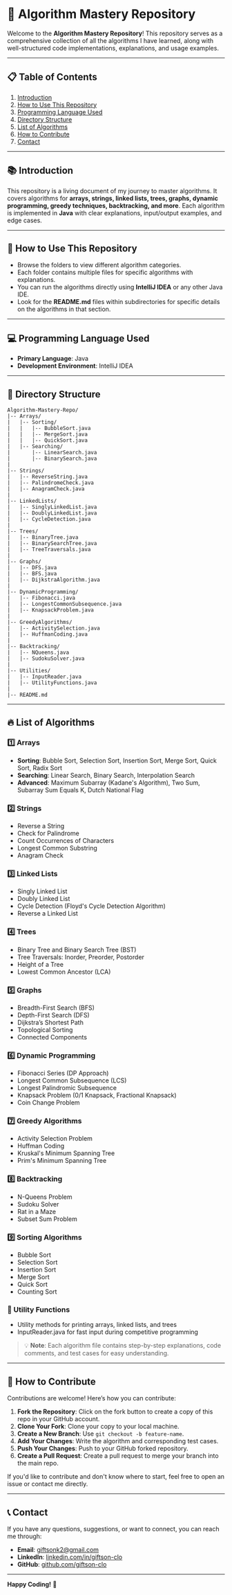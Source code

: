 # 📘 **Algorithm Mastery Repository**

Welcome to the **Algorithm Mastery Repository**! This repository serves as a comprehensive collection of all the algorithms I have learned, along with well-structured code implementations, explanations, and usage examples.

---

## 📋 **Table of Contents**

1. [Introduction](#introduction)
2. [How to Use This Repository](#how-to-use-this-repository)
3. [Programming Language Used](#programming-language-used)
4. [Directory Structure](#directory-structure)
5. [List of Algorithms](#list-of-algorithms)
6. [How to Contribute](#how-to-contribute)
7. [Contact](#contact)

---

## 📚 **Introduction**

This repository is a living document of my journey to master algorithms. It covers algorithms for **arrays, strings, linked lists, trees, graphs, dynamic programming, greedy techniques, backtracking, and more**. Each algorithm is implemented in **Java** with clear explanations, input/output examples, and edge cases.

---

## 🚀 **How to Use This Repository**

- Browse the folders to view different algorithm categories.
- Each folder contains multiple files for specific algorithms with explanations.
- You can run the algorithms directly using **IntelliJ IDEA** or any other Java IDE.
- Look for the **README.md** files within subdirectories for specific details on the algorithms in that section.

---

## 💻 **Programming Language Used**

- **Primary Language**: Java
- **Development Environment**: IntelliJ IDEA

---

## 📂 **Directory Structure**

```
Algorithm-Mastery-Repo/
|-- Arrays/
|   |-- Sorting/
|   |   |-- BubbleSort.java
|   |   |-- MergeSort.java
|   |   |-- QuickSort.java
|   |-- Searching/
|       |-- LinearSearch.java
|       |-- BinarySearch.java
|
|-- Strings/
|   |-- ReverseString.java
|   |-- PalindromeCheck.java
|   |-- AnagramCheck.java
|
|-- LinkedLists/
|   |-- SinglyLinkedList.java
|   |-- DoublyLinkedList.java
|   |-- CycleDetection.java
|
|-- Trees/
|   |-- BinaryTree.java
|   |-- BinarySearchTree.java
|   |-- TreeTraversals.java
|
|-- Graphs/
|   |-- DFS.java
|   |-- BFS.java
|   |-- DijkstraAlgorithm.java
|
|-- DynamicProgramming/
|   |-- Fibonacci.java
|   |-- LongestCommonSubsequence.java
|   |-- KnapsackProblem.java
|
|-- GreedyAlgorithms/
|   |-- ActivitySelection.java
|   |-- HuffmanCoding.java
|
|-- Backtracking/
|   |-- NQueens.java
|   |-- SudokuSolver.java
|
|-- Utilities/
|   |-- InputReader.java
|   |-- UtilityFunctions.java
|
|-- README.md
```

---

## 🔥 **List of Algorithms**

### **1️⃣ Arrays**
- **Sorting**: Bubble Sort, Selection Sort, Insertion Sort, Merge Sort, Quick Sort, Radix Sort
- **Searching**: Linear Search, Binary Search, Interpolation Search
- **Advanced**: Maximum Subarray (Kadane's Algorithm), Two Sum, Subarray Sum Equals K, Dutch National Flag

### **2️⃣ Strings**
- Reverse a String
- Check for Palindrome
- Count Occurrences of Characters
- Longest Common Substring
- Anagram Check

### **3️⃣ Linked Lists**
- Singly Linked List
- Doubly Linked List
- Cycle Detection (Floyd's Cycle Detection Algorithm)
- Reverse a Linked List

### **4️⃣ Trees**
- Binary Tree and Binary Search Tree (BST)
- Tree Traversals: Inorder, Preorder, Postorder
- Height of a Tree
- Lowest Common Ancestor (LCA)

### **5️⃣ Graphs**
- Breadth-First Search (BFS)
- Depth-First Search (DFS)
- Dijkstra’s Shortest Path
- Topological Sorting
- Connected Components

### **6️⃣ Dynamic Programming**
- Fibonacci Series (DP Approach)
- Longest Common Subsequence (LCS)
- Longest Palindromic Subsequence
- Knapsack Problem (0/1 Knapsack, Fractional Knapsack)
- Coin Change Problem

### **7️⃣ Greedy Algorithms**
- Activity Selection Problem
- Huffman Coding
- Kruskal's Minimum Spanning Tree
- Prim's Minimum Spanning Tree

### **8️⃣ Backtracking**
- N-Queens Problem
- Sudoku Solver
- Rat in a Maze
- Subset Sum Problem

### **9️⃣ Sorting Algorithms**
- Bubble Sort
- Selection Sort
- Insertion Sort
- Merge Sort
- Quick Sort
- Counting Sort

### **🔧 Utility Functions**
- Utility methods for printing arrays, linked lists, and trees
- InputReader.java for fast input during competitive programming

> 💡 **Note**: Each algorithm file contains step-by-step explanations, code comments, and test cases for easy understanding.

---

## 🌟 **How to Contribute**

Contributions are welcome! Here’s how you can contribute:

1. **Fork the Repository**: Click on the fork button to create a copy of this repo in your GitHub account.
2. **Clone Your Fork**: Clone your copy to your local machine.
3. **Create a New Branch**: Use `git checkout -b feature-name`.
4. **Add Your Changes**: Write the algorithm and corresponding test cases.
5. **Push Your Changes**: Push to your GitHub forked repository.
6. **Create a Pull Request**: Create a pull request to merge your branch into the main repo.

If you'd like to contribute and don't know where to start, feel free to open an issue or contact me directly.

---

## 📞 **Contact**

If you have any questions, suggestions, or want to connect, you can reach me through:

- **Email**: [giftsonk2@gmail.com](mailto:giftsonk2@gmail.com)
- **LinkedIn**: [linkedin.com/in/giftson-clo](https://linkedin.com/in/giftson-clo)
- **GitHub**: [github.com/giftson-clo](https://github.com/giftson-clo)

---

**Happy Coding!** 🚀

